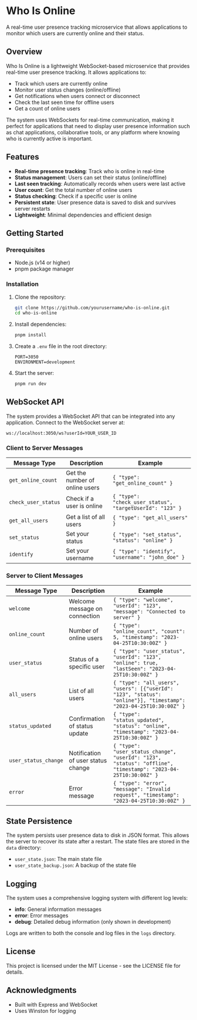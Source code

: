 # Who Is Online

A real-time user presence tracking microservice that allows applications to monitor which users are currently online and their status.

## Overview

Who Is Online is a lightweight WebSocket-based microservice that provides real-time user presence tracking. It allows applications to:

- Track which users are currently online
- Monitor user status changes (online/offline)
- Get notifications when users connect or disconnect
- Check the last seen time for offline users
- Get a count of online users

The system uses WebSockets for real-time communication, making it perfect for applications that need to display user presence information such as chat applications, collaborative tools, or any platform where knowing who is currently active is important.

## Features

- **Real-time presence tracking**: Track who is online in real-time
- **Status management**: Users can set their status (online/offline)
- **Last seen tracking**: Automatically records when users were last active
- **User count**: Get the total number of online users
- **Status checking**: Check if a specific user is online
- **Persistent state**: User presence data is saved to disk and survives server restarts
- **Lightweight**: Minimal dependencies and efficient design

## Getting Started

### Prerequisites

- Node.js (v14 or higher)
- pnpm package manager

### Installation

1. Clone the repository:
   ```bash
   git clone https://github.com/yourusername/who-is-online.git
   cd who-is-online
   ```

2. Install dependencies:
   ```bash
   pnpm install
   ```

3. Create a `.env` file in the root directory:
   ```
   PORT=3050
   ENVIRONMENT=development
   ```

4. Start the server:
   ```bash
   pnpm run dev
   ```

## WebSocket API

The system provides a WebSocket API that can be integrated into any application. Connect to the WebSocket server at:

```
ws://localhost:3050/ws?userId=YOUR_USER_ID
```

### Client to Server Messages

| Message Type | Description | Example |
|--------------|-------------|---------|
| `get_online_count` | Get the number of online users | `{ "type": "get_online_count" }` |
| `check_user_status` | Check if a user is online | `{ "type": "check_user_status", "targetUserId": "123" }` |
| `get_all_users` | Get a list of all users | `{ "type": "get_all_users" }` |
| `set_status` | Set your status | `{ "type": "set_status", "status": "online" }` |
| `identify` | Set your username | `{ "type": "identify", "username": "john_doe" }` |

### Server to Client Messages

| Message Type | Description | Example |
|--------------|-------------|---------|
| `welcome` | Welcome message on connection | `{ "type": "welcome", "userId": "123", "message": "Connected to server" }` |
| `online_count` | Number of online users | `{ "type": "online_count", "count": 5, "timestamp": "2023-04-25T10:30:00Z" }` |
| `user_status` | Status of a specific user | `{ "type": "user_status", "userId": "123", "online": true, "lastSeen": "2023-04-25T10:30:00Z" }` |
| `all_users` | List of all users | `{ "type": "all_users", "users": [{"userId": "123", "status": "online"}], "timestamp": "2023-04-25T10:30:00Z" }` |
| `status_updated` | Confirmation of status update | `{ "type": "status_updated", "status": "online", "timestamp": "2023-04-25T10:30:00Z" }` |
| `user_status_change` | Notification of user status change | `{ "type": "user_status_change", "userId": "123", "status": "offline", "timestamp": "2023-04-25T10:30:00Z" }` |
| `error` | Error message | `{ "type": "error", "message": "Invalid request", "timestamp": "2023-04-25T10:30:00Z" }` |

## State Persistence

The system persists user presence data to disk in JSON format. This allows the server to recover its state after a restart. The state files are stored in the `data` directory:

- `user_state.json`: The main state file
- `user_state_backup.json`: A backup of the state file

## Logging

The system uses a comprehensive logging system with different log levels:

- **info**: General information messages
- **error**: Error messages
- **debug**: Detailed debug information (only shown in development)

Logs are written to both the console and log files in the `logs` directory.

## License

This project is licensed under the MIT License - see the LICENSE file for details.

## Acknowledgments

- Built with Express and WebSocket
- Uses Winston for logging